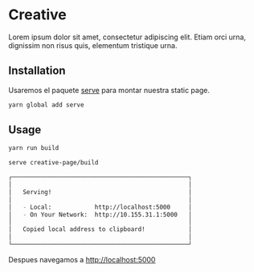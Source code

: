 # Creative

Lorem ipsum dolor sit amet, consectetur adipiscing elit. Etiam orci urna, dignissim non risus quis, elementum tristique urna. 

## Installation

Usaremos el paquete [serve](https://www.npmjs.com/package/serve) para montar nuestra static page.

```bash
yarn global add serve
```

## Usage

```bash
yarn run build
```

```bash
serve creative-page/build

┌─────────────────────────────────────────────────┐
│                                                 │
│   Serving!                                      │
│                                                 │
│   - Local:            http://localhost:5000     │
│   - On Your Network:  http://10.155.31.1:5000   │
│                                                 │
│   Copied local address to clipboard!            │
│                                                 │
└─────────────────────────────────────────────────┘

```
Despues navegamos a [http://localhost:5000](http://localhost:5000)